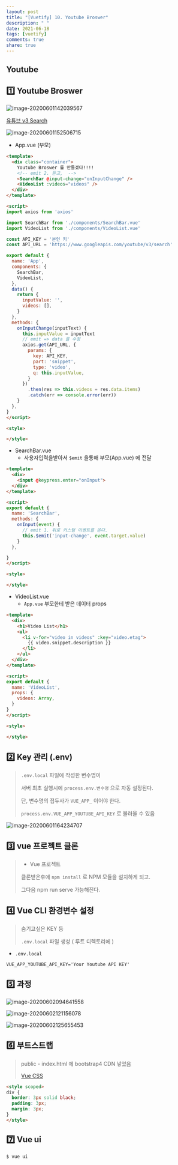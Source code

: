 ```yaml
---
layout: post
title: "[Vuetify] 10. Youtube Broswer"
description: " "
date: 2021-06-18
tags: [vuetify]
comments: true
share: true
---
```



## Youtube



## :one: Youtube Broswer

![image-20200601142039567](images/image-20200601142039567.png)



[유튜브 v3 Search](https://developers.google.com/youtube/v3/docs/search/list)





![image-20200601152506715](images/image-20200601152506715.png)





- App.vue (부모)

```html
<template>
  <div class="container">
    Youtube Broswer 를 만들겠다!!!!
    <!-- emit 2. 듣고,  -->
    <SearchBar @input-change="onInputChange" />
    <VideoList :videos="videos" />
  </div>
</template>

<script>
import axios from 'axios'

import SearchBar from './components/SearchBar.vue'
import VideoList from './components/VideoList.vue'

const API_KEY = '본인 키'
const API_URL = 'https://www.googleapis.com/youtube/v3/search'

export default {
  name: 'App',
  components: {
    SearchBar,
    VideoList,
  },
  data() {
    return {
      inputValue: '',
      videos: [],
    }
  },
  methods: {
    onInputChange(inputText) {
      this.inputValue = inputText
      // emit => data 를 수정
      axios.get(API_URL, {
        params: {
          key: API_KEY,
          part: 'snippet',
          type: 'video',
          q: this.inputValue,
        }
      })
        .then(res => this.videos = res.data.items)
        .catch(err => console.error(err))
    }
  },
}
</script>

<style>

</style>
```





- SearchBar.vue
  - 사용자입력을받아서 `$emit` 을통해 부모(App.vue) 에 전달

```html
<template>
  <div>
    <input @keypress.enter="onInput">
  </div>
</template>

<script>
export default {
  name: 'SearchBar',
  methods: {
    onInput(event) {
      // emit 1. 위로 커스텀 이벤트를 쏜다.
      this.$emit('input-change', event.target.value)
    }
  },

}
</script>

<style>

</style>
```



- VideoList.vue
  - `App.vue` 부모한테 받은 데이터 props

```html
<template>
  <div>
    <h1>Video List</h1>
    <ul>
      <li v-for="video in videos" :key="video.etag">
        {{ video.snippet.description }}
      </li>
    </ul>
  </div>
</template>

<script>
export default {
  name: 'VideoList',
  props: {
    videos: Array,
  }
}
</script>

<style>

</style>
```









## :two: Key 관리 (.env)

> `.env.local` 파일에 작성한 변수명이
>
>  서버 최초 실행시에 `process.env.변수명` 으로 자동 설정된다.
>
>  단, 변수명의 접두사가 `VUE_APP_` 이어야 한다.
>
> `process.env.VUE_APP_YOUTUBE_API_KEY` 로 불러올 수 있음





![image-20200601164234707](images/image-20200601164234707.png)









## :three: vue 프로젝트 클론

> - Vue 프로젝트
>
> 클론받은후에 `npm install` 로 NPM 모듈을 설치하게 되고. 
>
> 그다음 npm run serve 가능해진다.









## :four: Vue CLI 환경변수 설정

> 숨기고싶은 KEY 등
>
> `.env.local` 파일 생성 ( 루트 디렉토리에 )

- `.env.local`

```
VUE_APP_YOUTUBE_API_KEY='Your Youtube API KEY'
```







## :five: 과정

![image-20200602094641558](images/image-20200602094641558.png)

![image-20200602121156078](images/image-20200602121156078.png)

![image-20200602125655453](images/image-20200602125655453.png)





## :six: 부트스트랩

> public - index.html 에 bootstrap4 CDN 넣었음
>
> [Vue CSS](https://vue-loader-v14.vuejs.org/kr/features/scoped-css.html)



```html
<style scoped>
div {
  border: 3px solid black;
  padding: 3px;
  margin: 3px;
}
</style>
```







## :seven: Vue ui

```shell
$ vue ui
```

